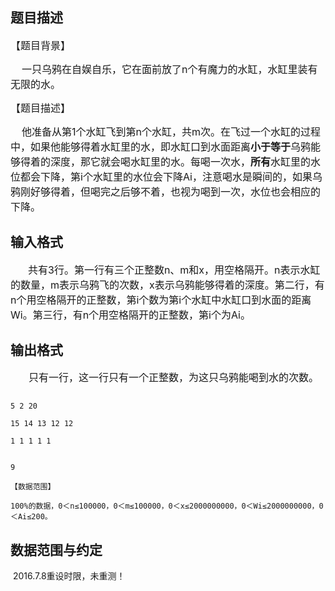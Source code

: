 ## 题目描述

<div>
 <span style="font-size: medium">【题目背景】</span>
</div>
<div>
 <span style="font-size: medium">    一只乌鸦在自娱自乐，它在面前放了n个有魔力的水缸，水缸里装有无限的水。</span>
</div>
<div>
 <span style="font-size: medium">【题目描述】</span>
</div>
<div>
 <span style="font-size: medium">    他准备从第1个水缸飞到第n个水缸，共m次。在飞过一个水缸的过程中，如果他能够得着水缸里的水，即水缸口到水面距离<b>小于等于</b>乌鸦能够得着的深度，那它就会喝水缸里的水。每喝一次水，<b>所有</b>水缸里的水位都会下降，第i个水缸里的水位会下降Ai，注意喝水是瞬间的，如果乌鸦刚好够得着，但喝完之后够不着，也视为喝到一次，水位也会相应的下降。</span>
</div>

## 输入格式

<div style="text-indent: 21pt">
 <span style="font-size: medium">共有3行。第一行有三个正整数n、m和x，用空格隔开。n表示水缸的数量，m表示乌鸦飞的次数，x表示乌鸦能够得着的深度。第二行，有n个用空格隔开的正整数，第i个数为第i个水缸中水缸口到水面的距离Wi。第三行，有n个用空格隔开的正整数，第i个为Ai。</span>
</div>

## 输出格式

<div style="text-indent: 21.75pt">
 <span style="font-size: medium">只有一行，这一行只有一个正整数，为这只乌鸦能喝到水的次数。</span>
</div>

```input1
5 2 20
15 14 13 12 12
1 1 1 1 1
```
```output1
9
【数据范围】
100%的数据，0＜n≤100000，0＜m≤100000，0＜x≤2000000000，0＜Wi≤2000000000，0＜Ai≤200。
```
## 数据范围与约定

<p> 2016.7.8重设时限，未重测！</p>

